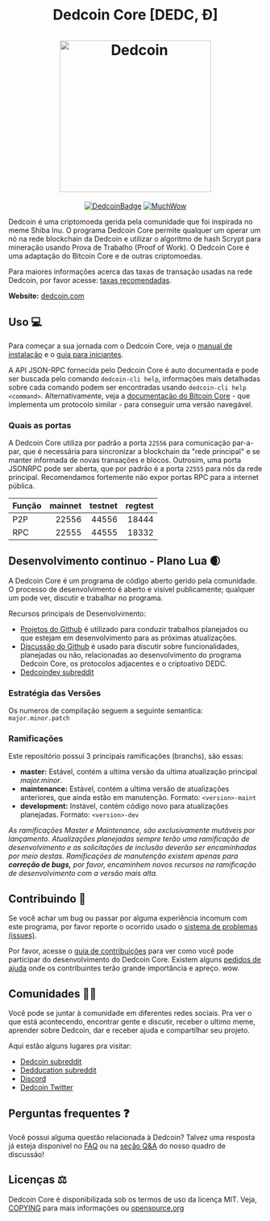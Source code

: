 <h1 align="center">
Dedcoin Core [DEDC, Ð]  
<br/><br/>
<img src="https://static.tumblr.com/ppdj5y9/Ae9mxmxtp/300coin.png" alt="Dedcoin" width="300"/>
</h1>

<div align="center">

[![DedcoinBadge](https://img.shields.io/badge/Ded-Coin-yellow.svg)](https://dedcoin.com)
[![MuchWow](https://img.shields.io/badge/Much-Wow-yellow.svg)](https://dedcoin.com)

</div>

Dedcoin é uma criptomoeda gerida pela comunidade que foi inspirada no meme Shiba Inu. O programa Dedcoin Core permite qualquer um operar um nó na rede blockchain da Dedcoin e utilizar o algoritmo de hash Scrypt para mineração usando Prova de Trabalho (Proof of Work). O Dedcoin Core é uma adaptação do Bitcoin Core e de outras criptomoedas.

Para maiores informações acerca das taxas de transação usadas na rede Dedcoin, por favor acesse: 
[taxas recomendadas](doc/fee-recommendation.md).

**Website:** [dedcoin.com](https://dedcoin.com)

## Uso 💻

Para começar a sua jornada com o Dedcoin Core, veja o [manual de instalação](INSTALL.md) e o [guia para iniciantes](doc/getting-started.md).

A API JSON-RPC fornecida pelo Dedcoin Core é auto documentada e pode ser buscada pelo comando `dedcoin-cli help`, informações mais detalhadas sobre cada comando podem ser encontradas usando `dedcoin-cli help <command>`. Alternativamente, veja a [documentação do Bitcoin Core](https://developer.bitcoin.org/reference/rpc/) - que implementa um protocolo similar - para conseguir uma versão navegável.

### Quais as portas

A Dedcoin Core utiliza por padrão a porta `22556` para comunicação par-a-par, que é necessária para sincronizar a blockchain da "rede principal" e se manter informada de novas transações e blocos. Outrosim, uma porta JSONRPC pode ser aberta, que por padrão é a porta `22555` para nós da rede principal. Recomendamos fortemente não expor portas RPC para a internet pública. 

|  Função  | mainnet | testnet | regtest |
| :------- | ------: | ------: | ------: |
| P2P      |   22556 |   44556 |   18444 |
| RPC      |   22555 |   44555 |   18332 |

## Desenvolvimento continuo - Plano Lua 🌒

A Dedcoin Core é um programa de código aberto gerido pela comunidade. O processo de desenvolvimento é aberto e visivel publicamente; qualquer um pode ver, discutir e trabalhar no programa.

Recursos principais de Desenvolvimento:

* [Projetos do Github](https://github.com/dedcoin/dedcoin/projects) é utilizado para conduzir trabalhos planejados ou que estejam em desenvolvimento para as próximas atualizações.
* [Discussão do Github](https://github.com/dedcoin/dedcoin/discussions) é usado para discutir sobre funcionalidades, planejadas ou não, relacionadas ao desenvolvimento do programa Dedcoin Core, os protocolos adjacentes e o criptoativo DEDC.
* [Dedcoindev subreddit](https://www.reddit.com/r/dedcoindev/)

### Estratégia das Versões
Os numeros de compilação seguem a seguinte semantica:  ```major.minor.patch```

### Ramificações
Este repositório possui 3 principais ramificações (branchs), são essas:

- **master:** Estável, contém a ultima versão da ultima atualização principal *major.minor*.
- **maintenance:** Estável, contém a ultima versão de atualizações anteriores, que ainda estão em manutenção. Formato: ```<version>-maint```
- **development:** Instável, contém código novo para atualizações planejadas. Formato: ```<version>-dev```

*As ramificações Master e Maintenance, são exclusivamente mutáveis por lançamento. Atualizações*
*planejadas sempre terão uma ramificação de desenvolvimento e as solicitações de inclusão deverão ser*
*encaminhadas por meio destas. Ramificações de manutenção existem apenas para **correção de bugs,***
*por favor, encaminhem novos recursos na ramificação de desenvolvimento com a versão mais alta.*

## Contribuindo 🤝

Se você achar um bug ou passar por alguma experiência incomum com este programa, por favor reporte o ocorrido usado o [sistema de problemas (issues)](https://github.com/dedcoin/dedcoin/issues/new?assignees=&labels=bug&template=bug_report.md&title=%5Bbug%5D+).

Por favor, acesse o [guia de contribuições](CONTRIBUTING.md) para ver como você pode participar
do desenvolvimento do Dedcoin Core. Existem alguns [pedidos de ajuda](https://github.com/dedcoin/dedcoin/labels/help%20wanted)
onde os contribuintes terão grande importância e apreço. wow.

## Comunidades 🚀🍾

Você pode se juntar à comunidade em diferentes redes sociais. 
Pra ver o que está acontecendo, encontrar gente e discutir, receber o ultimo meme, aprender sobre 
Dedcoin, dar e receber ajuda e compartilhar seu projeto. 

Aqui estão alguns lugares pra visitar: 

* [Dedcoin subreddit](https://www.reddit.com/r/dedcoin/)
* [Dedducation subreddit](https://www.reddit.com/r/dogeducation/)
* [Discord](https://discord.gg/dedcoin)
* [Dedcoin Twitter](https://twitter.com/dedcoin)

## Perguntas frequentes ❓

Você possui alguma questão relacionada à Dedcoin? Talvez uma resposta já esteja disponivel no
[FAQ](doc/FAQ.md) ou na
[seção Q&A](https://github.com/dedcoin/dedcoin/discussions/categories/q-a)
do nosso quadro de discussão!

## Licenças ⚖️
Dedcoin Core é disponibilizada sob os termos de uso da licença MIT. Veja,
[COPYING](COPYING) para mais informações ou
[opensource.org](https://opensource.org/licenses/MIT)
